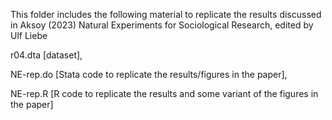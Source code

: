 This folder includes the following material to replicate the results discussed in Aksoy (2023) Natural Experiments for Sociological Research, edited by Ulf Liebe

  r04.dta [dataset],
  
  NE-rep.do [Stata code to replicate the results/figures in the paper],
  
  NE-rep.R [R code to replicate the results and some variant of the figures in the paper]
